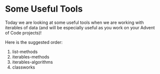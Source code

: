 # Some Useful Tools

Today we are looking at some useful tools when we are working with iterables of data (and will be especially useful as you work on your Advent of Code projects)!

Here is the suggested order:

1. list-methods
2. iterables-methods
3. iterables-algorithms
4. classworks